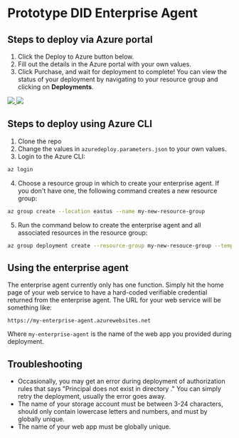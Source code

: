 Prototype DID Enterprise Agent
===========================================

## Steps to deploy via Azure portal

1. Click the Deploy to Azure button below.
2. Fill out the details in the Azure portal with your own values.
3. Click Purchase, and wait for deployment to complete! You can view the status of your deployment by navigating to your resource group and clicking on **Deployments**.

<a href="https://portal.azure.com/#create/Microsoft.Template/uri/https%3A%2F%2Fraw.githubusercontent.com%2Fdstrockis%2Fdid-enterprise-agent%2Funiversity-demo%2Fazuredeploy.json" target="_blank">
    <img src="http://azuredeploy.net/deploybutton.png"/>
</a>
<a href="http://armviz.io/#/?load=https%3A%2F%2Fraw.githubusercontent.com%2Fdstrockis%2Fdid-enterprise-agent%2Funiversity-demo%2Fazuredeploy.json" target="_blank">
    <img src="http://armviz.io/visualizebutton.png"/>
</a>


## Steps to deploy using Azure CLI

1. Clone the repo
2. Change the values in `azuredeploy.parameters.json` to your own values.
3. Login to the Azure CLI:

```bash
az login
```

4. Choose a resource group in which to create your enterprise agent. If you don't have one, the following command creates a new resource group:

```bash
az group create --location eastus --name my-new-resource-group
```

5. Run the command below to create the enterprise agent and all associated resources in the resource group:

```bash
az group deployment create --resource-group my-new-resouce-group --template-file azuredeploy.json --parameters '@azuredeploy.parameters.json'
```

## Using the enterprise agent

The enterprise agent currently only has one function. Simply hit the home page of your web service to have a hard-coded verifiable credential returned from the enterprise agent. The URL for your web service will be something like:

```
https://my-enterprise-agent.azurewebsites.net
``` 

Where `my-enterprise-agent` is the name of the web app you provided during deployment.

## Troubleshooting

- Occasionally, you may get an error during deployment of authorization rules that says "Principal <guid> does not exist in directory <guid>." You can simply retry the deployment, usually the error goes away.
- The name of your storage account must be between 3-24 characters, should only contain lowercase letters and numbers, and must by globally unique.
- The name of your web app must be globally unique.